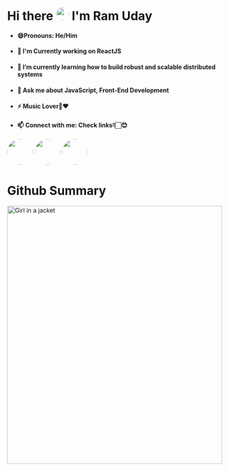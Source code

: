<body>
    <h1>Hi there <img src="https://media.tenor.com/63nE7vC84pIAAAAM/care-discord.gif" style="border-radius:50px;" height="30" width="30px"/> I'm Ram Uday</h1>
  <ul>
  <li><h4>😄Pronouns: He/Him</h4></li>
  <li><h4>🥤 I'm Currently working on ReactJS<h4></li>
  <li><h4>🌱 I’m currently learning how to build robust and scalable distributed systems</h4></li>
  <li><h4>💬 Ask me about JavaScript, Front-End Development</h4></li>
  <li><h4>⚡ Music Lover🎵❤️</h4></li>
  <li><h4>📫 Connect with me: Check links👇🏻😊</h4></li>
</ul>
<a class="btn btn-primary"href="https://www.linkedin.com/in/ram-uday-kumar-609738195/" ><img style="border-radius:60px;" height="60" width="60px" src="https://img.icons8.com/fluency/1x/linkedin.png"></a>
      <a class="btn btn-primary" href="mailto:ramuday0786@gmail.com" ><img style="border-radius:50px;" height="60" width="60px" src="https://img.icons8.com/fluency/1x/gmail-new.png"></a>
      <a class="btn btn-primary" href="https://thankkumar.github.io/myProfile/" ><img style="border-radius:50px;" height="60" width="60px" src="https://img.icons8.com/fluency/1x/anonymous-mask.png"></a>
      <h1></h1>
      <h1></h1>
      <h1>Github Summary</h1>
<img src="https://camo.githubusercontent.com/8f89bb43347ab369140df3e426d37b1f2a8b3072b1759e9ce75f3e57e90891a9/68747470733a2f2f6769746875622d726561646d652d73746174732e76657263656c2e6170702f6170693f757365726e616d653d7269736861626833323730302673686f775f69636f6e733d74727565267468656d653d676f7468616d26636f756e745f707269766174653d74727565" alt="Girl in a jacket" width="500" height="600">
      
      
</body>
